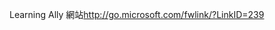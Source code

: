 <Token xmlns:xlink="http://www.w3.org/1999/xlink"><externalLink xmlns="http://ddue.schemas.microsoft.com/authoring/2003/5"><linkText>Learning Ally 網站</linkText><linkUri>http://go.microsoft.com/fwlink/?LinkID=239</linkUri></externalLink></Token>

<!--HONumber=Jun16_HO4-->


